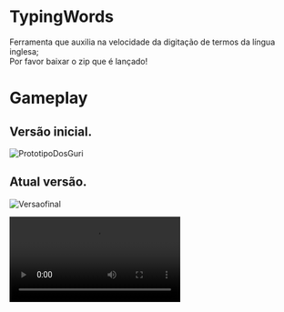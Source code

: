 # TypingWords
Ferramenta que auxilia na velocidade da digitação de termos da língua inglesa;  
Por favor baixar o zip que é lançado!

# Gameplay  
## Versão inicial.
![PrototipoDosGuri](https://github.com/Andriwll/TypingWords/assets/75597221/2cd6b449-a7ba-4b16-9112-502e765ff968)

## Atual versão.
![Versaofinal](https://i.imgur.com/McGgx2j.png)

![Funcionamento](https://github.com/Andriwll/TypingWords/assets/75597221/26f45dfc-f291-486f-94ec-d866cd75e0dc.mp4)




